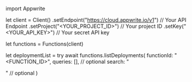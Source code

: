 import Appwrite

let client = Client()
    .setEndpoint("https://cloud.appwrite.io/v1") // Your API Endpoint
    .setProject("<YOUR_PROJECT_ID>") // Your project ID
    .setKey("<YOUR_API_KEY>") // Your secret API key

let functions = Functions(client)

let deploymentList = try await functions.listDeployments(
    functionId: "<FUNCTION_ID>",
    queries: [], // optional
    search: "<SEARCH>" // optional
)

